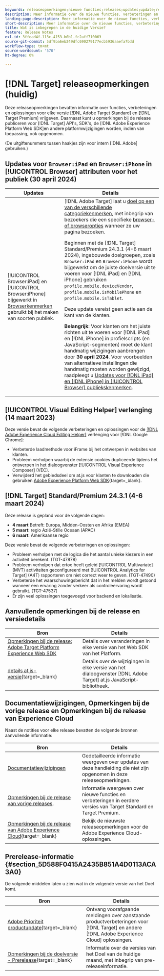 ```yaml
---
keywords: releaseopmerkingen;nieuwe functies;releases;updates;update;release;verbetering;verbeteringen;oplossingen;foutoplossingen;updates
description: Meer informatie over de nieuwe functies, verbeteringen en oplossingen die zijn opgenomen in de huidige release van [!DNL Adobe Target], inclusief SDK's, API's en JavaScript-bibliotheken.
landing-page-description: Meer informatie over de nieuwe functies, verbeteringen en oplossingen die zijn opgenomen in de huidige release van [!DNL Adobe Target].
short-description: Meer informatie over de nieuwe functies, verbeteringen en oplossingen die zijn opgenomen in de huidige release van [!DNL Adobe Target].
title: Wat is inbegrepen in de huidige Versie?
feature: Release Notes
exl-id: 3ffead4f-113c-4153-b0b1-fc2aff710063
source-git-commit: 5df9ba6eb249dfc690279177ecb5936aaefa7bdd
workflow-type: tm+mt
source-wordcount: '570'
ht-degree: 0%

---
```


# [!DNL Target] releaseopmerkingen (huidig)

Deze releaseopmerkingen bevatten informatie over functies, verbeteringen en oplossingen voor elke versie [!DNL Adobe Target Standard] en [!DNL Target Premium] vrijgeven. Daarnaast kunt u opmerkingen bij de release publiceren voor [!DNL Target] API&#39;s, SDK&#39;s, de [!DNL Adobe Experience Platform Web SDK]en andere platformwijzigingen worden, indien van toepassing, ook opgenomen.

(De uitgiftenummers tussen haakjes zijn voor intern [!DNL Adobe] gebruiken.)

## Updates voor `Browser:iPad` en `Browser:iPhone` in [!UICONTROL Browser] attributen voor het publiek (30 april 2024)

| Updates | Details |
|--- |--- |
| [!UICONTROL Browser:iPad] en [!UICONTROL Browser:iPhone] bijgewerkt in [Browserkenmerken](/help/main/c-target/c-audiences/c-target-rules/browser.md) gebruikt bij het maken van soorten publiek. | [!DNL Adobe Target] laat u [doel op een van de verschillende categoriekenmerken](/help/main/c-target/c-audiences/c-target-rules/target-rules.md), met inbegrip van bezoekers die een specifieke [browser- of browseropties](/help/main/c-target/c-audiences/c-target-rules/browser.md) wanneer ze uw pagina bezoeken.<P>Beginnen met de [!DNL Target] Standard/Premium 24.3.1 (4-6 maart 2024), ingebouwde doelgroepen, zoals `Browser:iPad` en `Browser:iPhone` wordt bijgewerkt om de juiste doelversie uit te voeren voor [!DNL iPad] en [!DNL iPhone] gebruiken `profile.mobile.deviceVendor`, `profile.mobile.isMobilePhone` en `profile.mobile.isTablet`.<P>Deze update vereist geen actie aan de kant van de klanten.<p><B>Belangrijk</b>: Voor klanten om het juiste richten uit te voeren voor [!DNL iPad] en [!DNL iPhone] in profielscripts (en JavaScript-segmenten) moet de klant handmatig wijzigingen aanbrengen door **30 april 2024**. Voor voorbeelden van alternatieve instellingen die handmatig moeten worden gewijzigd, raadpleegt u [Updates voor [!DNL iPad] en [!DNL iPhone] in [!UICONTROL Browser] publiekskenmerken](/help/main/c-target/c-audiences/c-target-rules/browser.md#updates). |

## [!UICONTROL Visual Editing Helper] verlenging (14 maart 2023)

Deze versie bevat de volgende verbeteringen en oplossingen voor de [[!DNL Adobe Experience Cloud Editing Helper]](/help/main/c-experiences/c-visual-experience-composer/r-troubleshoot-composer/visual-editing-helper-extension.md) verlenging voor [!DNL Google Chrome]:

* Verbeterde laadmethode voor iFrame bij het ontwerpen in websites van klanten.
* Probleem verholpen waarbij de extensie cookies dupliceerde tijdens het ontwerpen in het dialoogvenster [!UICONTROL Visual Experience Composer] (VEC).
* Verwijderd het gebiedsdeel om at.js voor klanten te downloaden die gebruiken [Adobe Experience Platform Web SDK](https://experienceleague.adobe.com/en/docs/target-dev/developer/client-side/aep-web-sdk){target=_blank}.

## [!DNL Target] Standard/Premium 24.3.1 (4-6 maart 2024)

Deze release is gepland voor de volgende dagen:

* **4 maart** Betreft: Europa, Midden-Oosten en Afrika (EMEA)
* **5 maart**: regio Azië-Stille Oceaan (APAC)
* **6 maart**: Amerikaanse regio

Deze versie bevat de volgende verbeteringen en oplossingen:

* Probleem verholpen met de logica die het aantal unieke kiezers in een activiteit berekent. (TGT-47878)
* Probleem verholpen dat ertoe heeft geleid [!UICONTROL Multivariate] (MVT) activiteiten geconfigureerd met [!UICONTROL Analytics for Target] (A4T) rapporteren om niet correct weer te geven. (TGT-47490)
* Verbeterde het waarschuwingsbericht dat in het melden wordt getoond wanneer een ervaring zonder verkeer als controleervaring wordt gebruikt. (TGT-47537)
* Er zijn veel oplossingen toegevoegd voor backend en lokalisatie.

## Aanvullende opmerkingen bij de release en versiedetails

| Bron | Details |
|--- |--- |
| [Opmerkingen bij de release: Adobe Target Platform Experience Web SDK](https://experienceleague.adobe.com/docs/experience-platform/edge/release-notes.html?lang=en) | Details over veranderingen in elke versie van het Web SDK van het Platform. |
| [details at.js-versie](https://experienceleague.adobe.com/docs/target-dev/developer/client-side/at-js-implementation/target-atjs-versions.html){target=_blank} | Details over de wijzigingen in elke versie van het dialoogvenster [!DNL Adobe Target] at.js JavaScript-bibliotheek. |

## Documentatiewijzigingen, Opmerkingen bij de vorige release en Opmerkingen bij de release van Experience Cloud

Naast de notities voor elke release bevatten de volgende bronnen aanvullende informatie:

| Bron | Details |
|--- |--- |
| [Documentatiewijzigingen](/help/main/r-release-notes/doc-change.md) | Gedetailleerde informatie weergeven over updates van deze handleiding die niet zijn opgenomen in deze releaseopmerkingen. |
| [Opmerkingen bij de release van vorige releases](/help/main/r-release-notes/release-notes-for-previous-releases.md). | Informatie weergeven over nieuwe functies en verbeteringen in eerdere versies van Target Standard en Target Premium. |
| [Opmerkingen bij de release van Adobe Experience Cloud](https://experienceleague.adobe.com/docs/release-notes/experience-cloud/current.html){target=_blank} | Bekijk de nieuwste releaseopmerkingen voor de Adobe Experience Cloud-oplossingen. |

## Prerelease-informatie {#section_5D588F0415A2435B851A4D0113ACA3A0}

De volgende middelen laten u zien wat in de volgende versie van het Doel komt.

| Bron | Details |
|--- |--- |
| [Adobe Prioriteit productupdate](https://www.adobe.com/subscription/priority-product-update.html){target=_blank} | Ontvang voorafgaande meldingen over aanstaande productverbeteringen voor [!DNL Target] en andere [!DNL Adobe Experience Cloud] oplossingen. |
| [Opmerkingen bij de doelversie - Prerelease](/help/main/r-release-notes/target-release-notes.md){target=_blank} | Informatie over de versies van het Doel van de huidige maand, met inbegrip van pre-releaseinformatie. |

